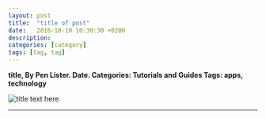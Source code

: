 ```yaml
---
layout: post
title:  "title of post"
date:   2016-10-10 10:30:30 +0200
description: 
categories: [category]
tags: [tag, tag]
---
```


**title, By Pen Lister. Date. Categories: Tutorials and Guides Tags: apps, technology**

![title text here]({{site.baseurl}}/assets/images/...)







---

